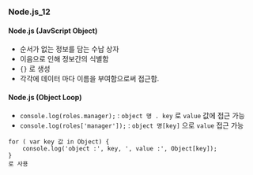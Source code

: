 ### Node.js_12

#### Node.js (JavScript Object)
- 순서가 없는 정보를 담는 수납 상자
- 이음으로 인해 정보간의 식별함
- `{}` 로 생성
- 각각에 데이터 마다 이름을 부여함으로써 접근함.

#### Node.js (Object Loop)
- `console.log(roles.manager);` : `object 명 . key` 로 `value` 값에 접근 가능
- `console.log(roles['manager']);` : `object 명[key]` 으로  `value` 접근 가능
```
for ( var key 값 in Object) {
    console.log('object :', key, ', value :', Object[key]);
}
로 사용
```